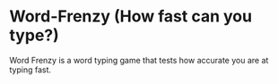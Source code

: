 # Word-Frenzy (How fast can you type?)

Word Frenzy is a word typing game that tests how accurate you are at typing fast.  
